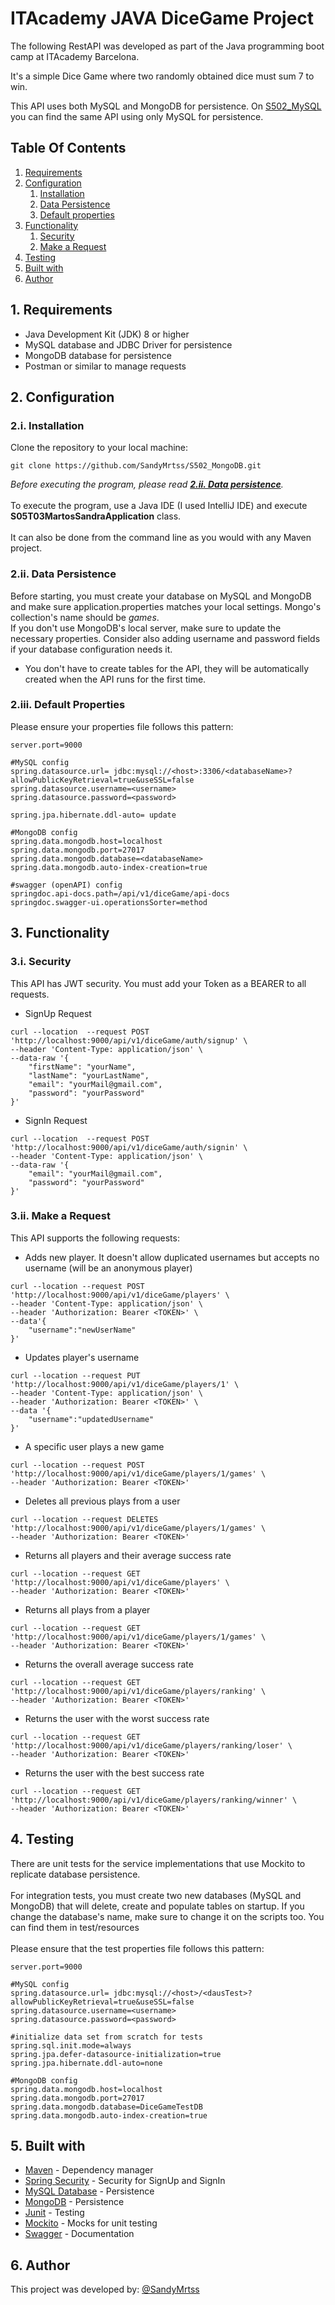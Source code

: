 # ITAcademy JAVA DiceGame Project

The following RestAPI was developed as part of the Java programming boot camp at ITAcademy Barcelona.

It's a simple Dice Game where two randomly obtained dice must sum 7 to win.

This API uses both MySQL and MongoDB for persistence. On [S502_MySQL](https://github.com/SandyMrtss/S0502_MySQL) you can find the same API using only MySQL for persistence.

## Table Of Contents
1. [Requirements](#req)
2. [Configuration](#conf)
    1. [Installation](#installation)
    2. [Data Persistence](#persist)
    3. [Default properties](#prop)
3. [Functionality](#func)
   1. [Security](#sec)
   2. [Make a Request](#requests)
5. [Testing](#testing)
6. [Built with](#built)
7. [Author](#author)

## 1. Requirements <a name="req"></a>
- Java Development Kit (JDK) 8 or higher
- MySQL database and JDBC Driver for persistence
- MongoDB database for persistence
- Postman or similar to manage requests
## 2. Configuration <a name="conf"></a>
### 2.i. Installation <a name="installation"></a>
Clone the repository to your local machine:
```git
git clone https://github.com/SandyMrtss/S502_MongoDB.git
```
*Before executing the program, please read  [**2.ii. Data persistence**](#persist).*
<br><br>
To execute the program, use a Java IDE (I used IntelliJ IDE) and execute <strong>S05T03MartosSandraApplication</strong> class.
<br><br>
It can also be done from the command line as you would with any Maven project. 
### 2.ii. Data Persistence <a name="persist"></a>
Before starting, you must create your database on MySQL and MongoDB and make sure application.properties matches your local settings. Mongo's collection's name should be *games*.
<br>
If you don't use MongoDB's local server, make sure to update the necessary properties. Consider also adding username and password fields if your database configuration needs it.
- You don't have to create tables for the API, they will be automatically created when the API runs for the first time.
### 2.iii. Default Properties <a name="prop"></a>
Please ensure your properties file follows this pattern:
```properties
server.port=9000

#MySQL config
spring.datasource.url= jdbc:mysql://<host>:3306/<databaseName>?allowPublicKeyRetrieval=true&useSSL=false
spring.datasource.username=<username>
spring.datasource.password=<password>

spring.jpa.hibernate.ddl-auto= update

#MongoDB config
spring.data.mongodb.host=localhost
spring.data.mongodb.port=27017
spring.data.mongodb.database=<databaseName>
spring.data.mongodb.auto-index-creation=true

#swagger (openAPI) config
springdoc.api-docs.path=/api/v1/diceGame/api-docs
springdoc.swagger-ui.operationsSorter=method
```
## 3. Functionality <a name="func"></a>
### 3.i. Security <a name="sec"></a>
This API has JWT security. You must add your Token as a BEARER to all requests.
- SignUp Request
```
curl --location  --request POST 'http://localhost:9000/api/v1/diceGame/auth/signup' \
--header 'Content-Type: application/json' \
--data-raw '{
    "firstName": "yourName",
    "lastName": "yourLastName",
    "email": "yourMail@gmail.com",
    "password": "yourPassword"
}'
```
- SignIn Request
```
curl --location  --request POST 'http://localhost:9000/api/v1/diceGame/auth/signin' \
--header 'Content-Type: application/json' \
--data-raw '{
    "email": "yourMail@gmail.com",
    "password": "yourPassword"
}'
```
### 3.ii. Make a Request <a name="requests"></a>
This API supports the following requests:
- Adds new player. It doesn't allow duplicated usernames but accepts no username (will be an anonymous player)
```
curl --location --request POST 'http://localhost:9000/api/v1/diceGame/players' \
--header 'Content-Type: application/json' \
--header 'Authorization: Bearer <TOKEN>' \
--data'{
    "username":"newUserName"
}'
```
- Updates player's username
```
curl --location --request PUT 'http://localhost:9000/api/v1/diceGame/players/1' \
--header 'Content-Type: application/json' \
--header 'Authorization: Bearer <TOKEN>' \
--data '{
    "username":"updatedUsername"
}'
```
- A specific user plays a new game
```
curl --location --request POST 'http://localhost:9000/api/v1/diceGame/players/1/games' \
--header 'Authorization: Bearer <TOKEN>'
```

- Deletes all previous plays from a user
```
curl --location --request DELETES 'http://localhost:9000/api/v1/diceGame/players/1/games' \
--header 'Authorization: Bearer <TOKEN>'
```
- Returns all players and their average success rate
```
curl --location --request GET 'http://localhost:9000/api/v1/diceGame/players' \
--header 'Authorization: Bearer <TOKEN>'
```
- Returns all plays from a player
```
curl --location --request GET 'http://localhost:9000/api/v1/diceGame/players/1/games' \
--header 'Authorization: Bearer <TOKEN>'
```
- Returns the overall average success rate
```
curl --location --request GET 'http://localhost:9000/api/v1/diceGame/players/ranking' \
--header 'Authorization: Bearer <TOKEN>'
```
- Returns the user with the worst success rate
```
curl --location --request GET 'http://localhost:9000/api/v1/diceGame/players/ranking/loser' \
--header 'Authorization: Bearer <TOKEN>'
```
- Returns the user with the best success rate
```
curl --location --request GET 'http://localhost:9000/api/v1/diceGame/players/ranking/winner' \
--header 'Authorization: Bearer <TOKEN>'
```

## 4. Testing <a name="testing"></a>
There are unit tests for the service implementations that use Mockito to replicate database persistence.
<br><br>
For integration tests, you must create two new databases (MySQL and MongoDB) that will delete, create and populate tables on startup. If you change the database's name, make sure to change it on the scripts too. You can find them in test/resources 
<br><br>
Please ensure that the test properties file follows this pattern:
```properties
server.port=9000

#MySQL config
spring.datasource.url= jdbc:mysql://<host>/<dausTest>?allowPublicKeyRetrieval=true&useSSL=false
spring.datasource.username=<username>
spring.datasource.password=<password>

#initialize data set from scratch for tests
spring.sql.init.mode=always
spring.jpa.defer-datasource-initialization=true
spring.jpa.hibernate.ddl-auto=none

#MongoDB config
spring.data.mongodb.host=localhost
spring.data.mongodb.port=27017
spring.data.mongodb.database=DiceGameTestDB
spring.data.mongodb.auto-index-creation=true
```
## 5. Built with <a name="built"></a>
- [Maven](https://maven.apache.org/) - Dependency manager
- [Spring Security](https://spring.io/projects/spring-security/) - Security for SignUp and SignIn
- [MySQL Database](https://www.mysql.com/) - Persistence
- [MongoDB](https://www.mongodb.com/es) - Persistence
- [Junit](https://junit.org/junit5/) - Testing
- [Mockito](https://site.mockito.org/) - Mocks for unit testing 
- [Swagger](https://swagger.io/) - Documentation

## 6. Author <a name="author"></a>
This project was developed by:
[@SandyMrtss](https://github.com/SandyMrtss)
